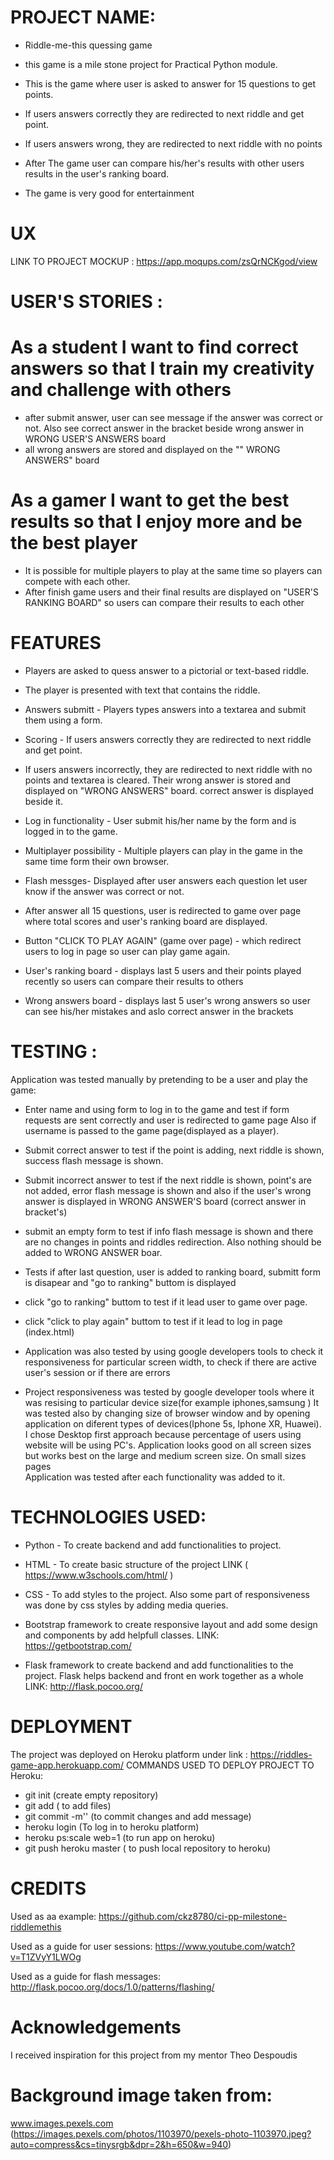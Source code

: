 
# PROJECT NAME:

- Riddle-me-this quessing game

- this game is a mile stone project for Practical Python module.

- This is the game where user is asked to answer for 15 questions to get points.

- If users answers correctly they are redirected to next riddle and get point.

- If users answers wrong, they are redirected to next riddle with no points

- After The game user can compare his/her's results with other users results in the user's ranking board.

- The game is very good for entertainment 


# UX

LINK TO PROJECT MOCKUP : https://app.moqups.com/zsQrNCKgod/view

# USER'S STORIES :

# As a student I want to find correct answers so that I train my creativity and challenge with others
- after submit answer, user can see message if the answer was correct or not. 
  Also see correct answer in the bracket beside wrong answer in WRONG USER'S ANSWERS board
- all wrong answers are stored and displayed on the "" WRONG ANSWERS" board


# As a gamer I want to get the best results so that I enjoy more and be the best player
- It is possible for multiple players to play at the same time so players can compete with each other.
- After finish game users and their final results are displayed on "USER'S RANKING BOARD" so users can compare their results to each other


# FEATURES  

- Players are asked to quess answer to a pictorial or text-based riddle.
 
- The player is presented with text that contains the riddle.
 
- Answers submitt - Players types answers into a textarea and submit them using a form.
 
- Scoring - If users answers correctly they are redirected to next riddle and get point.

- If users answers incorrectly, they are redirected to next riddle with no points and textarea is cleared. 
  Their wrong answer is stored and displayed on "WRONG ANSWERS" board. correct answer is displayed beside it.
 
- Log in functionality - User submit his/her name by the form and is logged in to the game.

- Multiplayer possibility - Multiple players can play in the game in the same time form their own browser.

- Flash messges- Displayed after user answers each question let user know if the answer was correct or not.

- After answer all 15 questions, user is redirected to game over page where total scores and user's ranking board are displayed.

- Button "CLICK TO PLAY AGAIN" (game over page) -  which redirect users to log in page so user can play game again.

- User's ranking board -  displays last 5 users and their points played recently so users can compare their results to others

- Wrong answers board - displays last 5 user's wrong answers so user can see his/her mistakes and aslo correct answer in the brackets



# TESTING :

Application was tested manually by pretending to be a user and play the game:

- Enter name and using form to log in to the game and test if form requests are sent correctly and user is redirected to game page
    Also if username is passed to the game page(displayed as a player).

- Submit correct answer to test if the point is adding, next riddle is shown, success flash message is shown.

- Submit incorrect answer to test if the next riddle is shown, point's are not added, error flash message is shown 
    and also if the user's wrong answer is displayed in WRONG ANSWER'S board (correct answer in bracket's)

- submit an empty form to test if info flash message is shown and there are no changes in points and riddles redirection.
    Also nothing should be added to WRONG ANSWER boar.

- Tests if after last question, user is added to ranking board, submitt form is disapear and "go to ranking" buttom is displayed

- click "go to ranking" buttom to test if it lead user to game over page.

- click "click to play again" buttom to test if it lead to log in page (index.html)


- Application was also tested by using google developers tools to check it responsiveness for particular screen width,
to check if there are active user's session or if there are errors 

- Project responsiveness was tested by google developer tools where it was resising to particular device size(for example iphones,samsung )
It was tested also by changing size of browser window and by opening application on diferent types of devices(Iphone 5s, Iphone XR, Huawei).
I chose Desktop first approach because percentage of users using website will be using PC's.
Application looks good on all screen sizes but works best on the large and medium screen size. On small sizes pages  
Application was tested after each functionality was added to it.


# TECHNOLOGIES USED:

- Python - To create backend and add functionalities to project.

- HTML - To create basic structure of the project LINK ( https://www.w3schools.com/html/ ) 

- CSS - To add styles to the project. Also some part of responsiveness was done by css styles by adding media queries.

- Bootstrap framework to create responsive layout and add some design and components by add helpfull classes. LINK: https://getbootstrap.com/ 

- Flask framework to create backend and add functionalities to the project. Flask helps backend and front en work together as a whole LINK: http://flask.pocoo.org/



# DEPLOYMENT

 The project was deployed on Heroku platform under link : https://riddles-game-app.herokuapp.com/
 COMMANDS USED TO DEPLOY PROJECT TO Heroku:
- git init (create empty repository)
- git add ( to add files)
- git commit -m'' (to commit changes and add message)
- heroku login (To log in to heroku platform)
- heroku ps:scale web=1 (to run app on heroku)
- git push heroku master ( to push local repository to heroku)



# CREDITS

Used as aa example:  https://github.com/ckz8780/ci-pp-milestone-riddlemethis

Used as a guide for user sessions:
https://www.youtube.com/watch?v=T1ZVyY1LWOg

Used as a guide for flash messages:
http://flask.pocoo.org/docs/1.0/patterns/flashing/


# Acknowledgements
  I received inspiration for this project from my mentor Theo Despoudis 

# Background image taken from:
  www.images.pexels.com  (https://images.pexels.com/photos/1103970/pexels-photo-1103970.jpeg?auto=compress&cs=tinysrgb&dpr=2&h=650&w=940)

